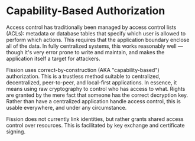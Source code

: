 # Capability-Based Authorization

Access control has traditionally been managed by access control lists \(ACLs\): metadata or database tables that specify which user is allowed to perform which actions. This requires that the application boundary enclose all of the data. In fully centralized systems, this works reasonably well — though it's very error prone to write and maintain, and makes the application itself a target for attackers.

Fission uses correct-by-construction \(AKA "capability-based"\) authorization. This is a trustless method suitable to centralized, decentralized, peer-to-peer, and local-first applications. In essence, it means using raw cryptography to control who has access to what. Rights are granted by the mere fact that someone has the correct decryption key. Rather than have a centralized application handle access control, this is usable everywhere, and under any circumstance.

Fission does not currently link identities, but rather grants shared access control over resources. This is facilitated by key exchange and certificate signing.



